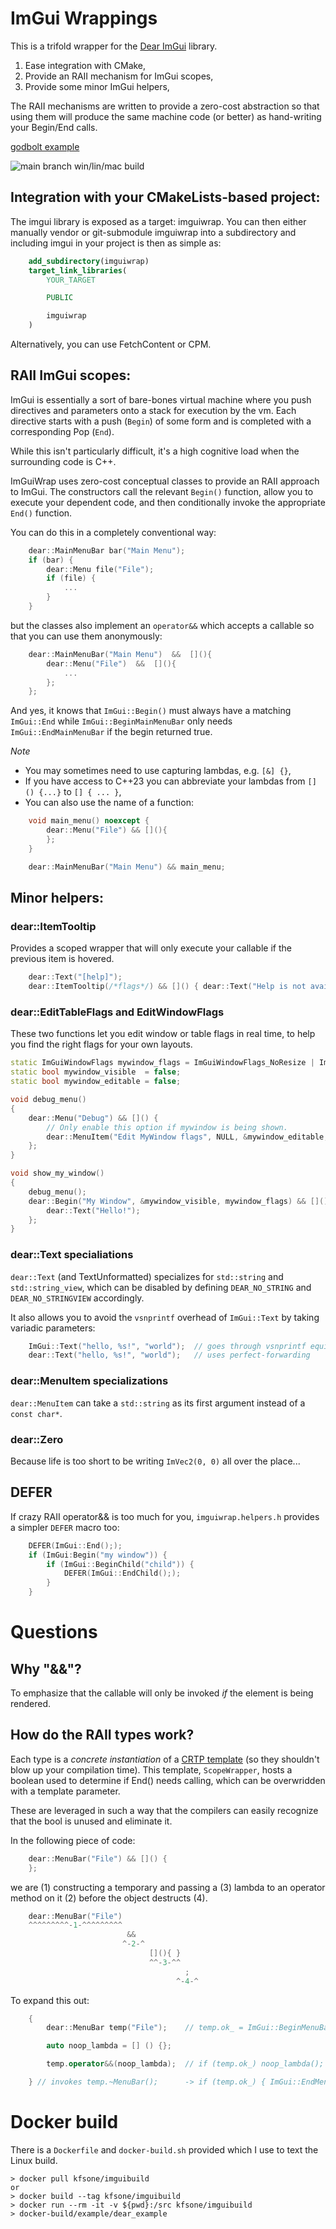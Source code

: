 # ImGui Wrappings

This is a trifold wrapper for the [Dear ImGui](https://github.com/ocornut/imgui) library.

1. Ease integration with CMake,
2. Provide an RAII mechanism for ImGui scopes,
3. Provide some minor ImGui helpers,

The RAII mechanisms are written to provide a zero-cost abstraction so that using them
will produce the same machine code (or better) as hand-writing your Begin/End calls.

[godbolt example](https://gcc.godbolt.org/z/saeejdaj4)

![main branch win/lin/mac build](https://github.com/kfsone/imguiwrap/actions/workflows/cmake.yml/badge.svg)

## Integration with your CMakeLists-based project:

The imgui library is exposed as a target: imguiwrap. You can then either manually vendor
or git-submodule imguiwrap into a subdirectory and including imgui in your project is
then as simple as:

```cmake
    add_subdirectory(imguiwrap)
    target_link_libraries(
        YOUR_TARGET

        PUBLIC

        imguiwrap
    )
```

Alternatively, you can use FetchContent or CPM.

## RAII ImGui scopes:

ImGui is essentially a sort of bare-bones virtual machine where you push directives and
parameters onto a stack for execution by the vm. Each directive starts with a push (`Begin`)
of some form and is completed with a corresponding Pop (`End`).

While this isn't particularly difficult, it's a high cognitive load when the surrounding code
is C++.

ImGuiWrap uses zero-cost conceptual classes to provide an RAII approach to ImGui. The constructors
call the relevant `Begin()` function, allow you to execute your dependent code, and then 
conditionally invoke the appropriate `End()` function.

You can do this in a completely conventional way:

```c++
	dear::MainMenuBar bar("Main Menu");
	if (bar) {
		dear::Menu file("File");
		if (file) {
			...
		}
	}
```

but the classes also implement an `operator&&` which accepts a callable so that you can use them
anonymously:

```c++
	dear::MainMenuBar("Main Menu")  &&  [](){
		dear::Menu("File")  &&  [](){
			...
		};
	};
```

And yes, it knows that `ImGui::Begin()` must always have a matching `ImGui::End` while
`ImGui::BeginMainMenuBar` only needs `ImGui::EndMainMenuBar` if the begin returned true.


*Note*
- You may sometimes need to use capturing lambdas, e.g. `[&] {}`,
- If you have access to C++23 you can abbreviate your lambdas from `[] () {...}` to `[] { ... }`,
- You can also use the name of a function:

```c++
	void main_menu() noexcept {
		dear::Menu("File") && [](){
		};
	}

	dear::MainMenuBar("Main Menu") && main_menu;
```

## Minor helpers:

### dear::ItemTooltip

Provides a scoped wrapper that will only execute your callable if the previous item is hovered.

```c++
	dear::Text("[help]");
	dear::ItemTooltip(/*flags*/) && []() { dear::Text("Help is not available"); }
```

### dear::EditTableFlags and EditWindowFlags

These two functions let you edit window or table flags in real time, to help you find
the right flags for your own layouts.

```c++
static ImGuiWindowFlags mywindow_flags = ImGuiWindowFlags_NoResize | ImGuiWindowFlags_AlwaysVerticalScrollbar;
static bool mywindow_visible  = false;
static bool mywindow_editable = false;

void debug_menu()
{
	dear::Menu("Debug") && []() {
		// Only enable this option if mywindow is being shown.
		dear::MenuItem("Edit MyWindow flags", NULL, &mywindow_editable, mywindow_visible));
	};
}

void show_my_window()
{
	debug_menu();
	dear::Begin("My Window", &mywindow_visible, mywindow_flags) && []() {
		dear::Text("Hello!");
	};
}
```

### dear::Text specialiations

`dear::Text` (and TextUnformatted) specializes for `std::string` and `std::string_view`, which
can be disabled by defining `DEAR_NO_STRING` and `DEAR_NO_STRINGVIEW` accordingly.

It also allows you to avoid the `vsnprintf` overhead of `ImGui::Text` by taking variadic
parameters:

```c++
	ImGui::Text("hello, %s!", "world");  // goes through vsnprintf equiv
	dear::Text("hello, %s!", "world");   // uses perfect-forwarding
```

### dear::MenuItem specializations

`dear::MenuItem` can take a `std::string` as its first argument instead of a `const char*`.

### dear::Zero

Because life is too short to be writing `ImVec2(0, 0)` all over the place...

## DEFER

If crazy RAII operator&& is too much for you, `imguiwrap.helpers.h` provides a simpler
`DEFER` macro too:

```cpp
    DEFER(ImGui::End(););
    if (ImGui:Begin("my window")) {
        if (ImGui::BeginChild("child")) {
            DEFER(ImGui::EndChild(););
        }
    }
```

# Questions

## Why "&&"?

To emphasize that the callable will only be invoked *if* the element is
being rendered.

## How do the RAII types work?

Each type is a *concrete instantiation* of a 
[CRTP template](https://en.wikipedia.org/wiki/Curiously_recurring_template_pattern)
(so they shouldn't blow up your compilation time). This template, `ScopeWrapper`,
hosts a boolean used to determine if End() needs calling, which can be overwridden
with a template parameter.

These are leveraged in such a way that the compilers can easily recognize that the
bool is unused and eliminate it.

In the following piece of code:

```cpp
	dear::MenuBar("File") && []() {
	};
```

we are (1) constructing a temporary and passing a (3) lambda to an operator method on it
(2) before the object destructs (4).

```cpp
	dear::MenuBar("File")
	^^^^^^^^^-1-^^^^^^^^^
						  && 
					     ^-2-^
						       [](){ }
							   ^^-3-^^
							           ;
									 ^-4-^
```

To expand this out:

```cpp
	{
		dear::MenuBar temp("File");    // temp.ok_ = ImGui::BeginMenuBar("File");

		auto noop_lambda = [] () {};

		temp.operator&&(noop_lambda);  // if (temp.ok_) noop_lambda();

	} // invokes temp.~MenuBar();      -> if (temp.ok_) { ImGui::EndMenuBar(); }
```


# Docker build

There is a `Dockerfile` and `docker-build.sh` provided which I use to text the Linux
build.

	> docker pull kfsone/imguibuild
	or
	> docker build --tag kfsone/imguibuild
	> docker run --rm -it -v ${pwd}:/src kfsone/imguibuild
	> docker-build/example/dear_example
